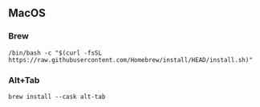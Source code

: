 ## MacOS
### Brew
```
/bin/bash -c "$(curl -fsSL https://raw.githubusercontent.com/Homebrew/install/HEAD/install.sh)"
```

### Alt+Tab
```
brew install --cask alt-tab
```
